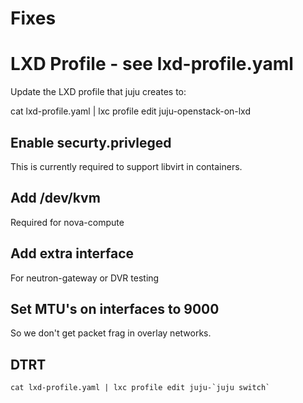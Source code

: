 # Fixes

# LXD Profile - see lxd-profile.yaml

Update the LXD profile that juju creates to:

cat lxd-profile.yaml | lxc profile edit juju-openstack-on-lxd

## Enable securty.privleged

This is currently required to support libvirt in containers.

## Add /dev/kvm

Required for nova-compute

## Add extra interface

For neutron-gateway or DVR testing

## Set MTU's on interfaces to 9000

So we don't get packet frag in overlay networks.

## DTRT

```
cat lxd-profile.yaml | lxc profile edit juju-`juju switch`
```
